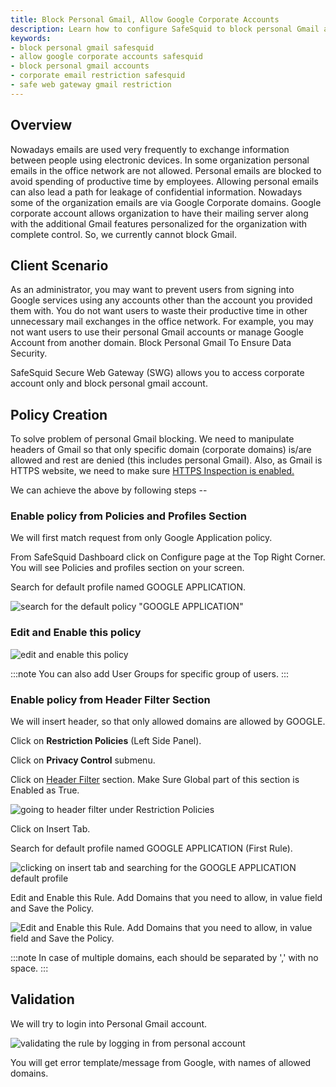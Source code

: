 ```yaml
---
title: Block Personal Gmail, Allow Google Corporate Accounts
description: Learn how to configure SafeSquid to block personal Gmail accounts while allowing only Google corporate accounts, enhancing productivity and data security.
keywords:
- block personal gmail safesquid
- allow google corporate accounts safesquid
- block personal gmail accounts
- corporate email restriction safesquid
- safe web gateway gmail restriction
---
```

## Overview
Nowadays emails are used very frequently to exchange information between people using electronic devices. In some organization personal emails in the office network are not allowed. Personal emails are blocked to avoid spending of productive time by employees. Allowing personal emails can also lead a path for leakage of confidential information. Nowadays some of the organization emails are via Google Corporate domains. Google corporate account allows organization to have their mailing server along with the additional Gmail features personalized for the organization with complete control. So, we currently cannot block Gmail.

## Client Scenario
As an administrator, you may want to prevent users from signing into Google services using any accounts other than the account you provided them with. You do not want users to waste their productive time in other unnecessary mail exchanges in the office network. For example, you may not want users to use their personal Gmail accounts or manage Google Account from another domain. Block Personal Gmail To Ensure Data Security.

SafeSquid Secure Web Gateway (SWG) allows you to access corporate account only and block personal gmail account.

## Policy Creation
To solve problem of personal Gmail blocking. We need to manipulate headers of Gmail so that only specific domain (corporate domains) is/are allowed and rest are denied (this includes personal Gmail). Also, as Gmail is HTTPS website, we need to make sure [HTTPS Inspection is enabled.](/docs/07-SSL%20Inspection/Setup%20SSL%20Inspection.md)

We can achieve the above by following steps --

### Enable policy from Policies and Profiles Section
We will first match request from only Google Application policy.

From SafeSquid Dashboard click on Configure page at the Top Right Corner. You will see Policies and profiles section on your screen.

Search for default profile named GOOGLE APPLICATION.

![search for the default policy "GOOGLE APPLICATION"](/img/How_To/Block_Personal_Gmail,_Allow_Google_Corporate_Accounts/image1.webp)

### Edit and Enable this policy
![edit and enable this policy](/img/How_To/Block_Personal_Gmail,_Allow_Google_Corporate_Accounts/image2.webp)

:::note
You can also add User Groups for specific group of users.
:::

### Enable policy from Header Filter Section
We will insert header, so that only allowed domains are allowed by GOOGLE.

Click on **Restriction Policies** (Left Side Panel).

Click on **Privacy Control** submenu.

Click on [Header Filter](/docs/10-Web%20Access%20Control/Header%20Obfuscation.md) section. Make Sure Global part of this section is Enabled as True.

![going to header filter under Restriction Policies ](/img/How_To/Block_Personal_Gmail,_Allow_Google_Corporate_Accounts/image3.webp)

Click on Insert Tab.

Search for default profile named GOOGLE APPLICATION (First Rule).

![clicking on insert tab and searching for the GOOGLE APPLICATION default profile](/img/How_To/Block_Personal_Gmail,_Allow_Google_Corporate_Accounts/image4.webp)

Edit and Enable this Rule. Add Domains that you need to allow, in value field and Save the Policy.

![Edit and Enable this Rule. Add Domains that you need to allow, in value field and Save the Policy.](/img/How_To/Block_Personal_Gmail,_Allow_Google_Corporate_Accounts/image5.webp)

:::note
In case of multiple domains, each should be separated by ',' with no space.
:::

## Validation
We will try to login into Personal Gmail account.

![validating the rule by logging in from personal account](/img/How_To/Block_Personal_Gmail,_Allow_Google_Corporate_Accounts/image6.webp)

You will get error template/message from Google, with names of allowed domains.

